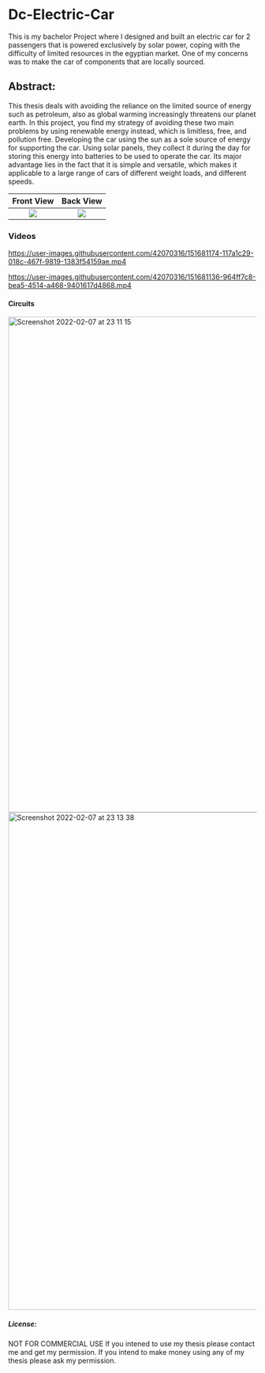 # Dc-Electric-Car
This is my bachelor Project where I designed and built an electric car for 2 passengers that is powered exclusively by solar power, coping with the difficulty of limited resources in the egyptian market. One of my concerns was to make the car of components that are locally sourced. 

## Abstract:
This thesis deals with avoiding the reliance on the limited source of energy such as
petroleum, also as global warming increasingly threatens our planet earth. In this project, you find my strategy of
avoiding these two main problems by using renewable energy instead, which is limitless, free, and
pollution free. Developing the car using the sun as a sole source of energy for
supporting the car. Using solar panels, they collect it during the day for storing this
energy into batteries to be used to operate the car. Its major advantage lies in the fact that it is
simple and versatile, which makes it applicable to a large range of cars of different weight loads,
and different speeds.


Front View             |  Back View
:-------------------------:|:-------------------------:
![](https://user-images.githubusercontent.com/42070316/151105597-5b32b3e6-4542-4a1f-9220-77e5b71d54d5.JPG)  |  ![](https://user-images.githubusercontent.com/42070316/151106114-4ffe4721-8336-4ac4-b7e9-afb44baa3370.JPG)


### Videos

https://user-images.githubusercontent.com/42070316/151681174-117a1c29-018c-467f-9819-1383f54159ae.mp4

https://user-images.githubusercontent.com/42070316/151681136-964ff7c8-bea5-4514-a468-9401617d4868.mp4

#### Circuits

<img width="1002" alt="Screenshot 2022-02-07 at 23 11 15" src="https://user-images.githubusercontent.com/42070316/152880803-9f8c50e5-16a2-4c1f-81af-c3535770dcd2.png">

<img width="1006" alt="Screenshot 2022-02-07 at 23 13 38" src="https://user-images.githubusercontent.com/42070316/152883530-d137f98b-f9d8-4e48-af0d-f87851047067.png">

##### License:
NOT FOR COMMERCIAL USE If you intened to use my thesis please contact me and get my permission. If you intend to make money using any of my thesis please ask my permission.
